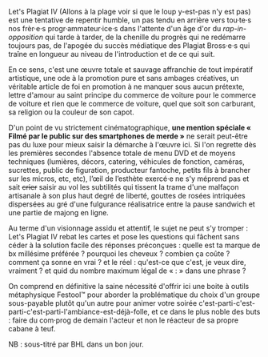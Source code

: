 Let's Plagiat IV (Allons à la plage voir si que le loup y-est-pas n'y est pas) est une tentative de repentir humble, un pas tendu en arrière vers tou·te·s nos frèr·e·s progr·ammateur·ice·s dans l'attente d'un âge d'or du *rap-in-opposition* qui tarde à tarder, de la chenille du progrès qui ne redémarre toujours pas, de l'apogée du succès médiatique des Plagiat Bross·e·s qui traîne en longueur au niveau de l'introduction et de ce qui suit.

En ce sens, c'est une œuvre totale et sauvage affranchie de tout impératif artistique, une ode à la promotion pure et sans ambages créatives, un véritable article de foi en promotion à ne manquer sous aucun prétexte, lettre d'amour au saint principe du commerce de voiture pour le commerce de voiture et rien que le commerce de voiture, quel que soit son carburant, sa religion ou la couleur de son capot.  

D'un point de vu strictement cinématographique, **une mention spéciale « Filmé par le public sur des smartphones de merde »** ne serait peut-être pas du luxe pour mieux saisir la démarche à l'œuvre ici. Si l'on regrette dès les premières secondes l'absence totale de menu DVD et de moyens techniques (lumières, décors, catering, véhicules de fonction, caméras, sucrettes, public de figuration, producteur fantoche, petits fils à brancher sur les micros, etc, etc), l’œil de l’esthète exercé·e ne s'y méprend pas et sait <s>crier</s> saisir au vol les subtilités qui tissent la trame d'une malfaçon artisanale à son plus haut degré de liberté, gouttes de rosées intriquées dispersées au gré d'une fulgurance réalisatrice entre la pause sandwich et une partie de majong en ligne.     

Au terme d'un visionnage assidu et attentif, le sujet ne peut s'y tromper : Let's Plagiat IV rebat les cartes et pose les questions qui fâchent sans céder à la solution facile des réponses préconçues : quelle est ta marque de bx millésime préférée ? pourquoi les cheveux ? combien ça coûte ? comment ça sonne en vrai ? et le réel : qu'est-ce que c'est, je veux dire, vraiment ? et quid du nombre maximum légal de « : » dans une phrase ?

On comprend en définitive la saine nécessité d'offrir ici une boite à outils métaphysique Festool™ pour aborder la problématique du choix d'un groupe sous-payable plutôt qu'un autre pour animer votre soirée c'est-parti-c'est-parti-c'est-parti-l'ambiance-est-déjà-folle, et ce dans le plus noble des buts : faire du com·prog de demain l'acteur et non le réacteur de sa propre cabane à teuf.

NB : sous-titré par BHL dans un bon jour.
